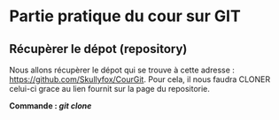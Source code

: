# Partie pratique du cour sur GIT
## Récupèrer le dépot (repository)

Nous allons récupèrer le dépot qui se trouve à cette adresse : https://github.com/Skullyfox/CourGit.
Pour cela, il nous faudra CLONER celui-ci grace au lien fournit sur la page du repositorie.

**Commande : _git clone_**
